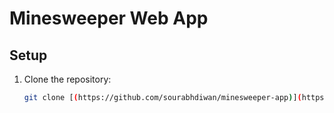 # Minesweeper Web App

## Setup

1. Clone the repository:
   ```bash
   git clone [(https://github.com/sourabhdiwan/minesweeper-app)](https://github.com/sourabhdiwan/minesweeper-app)
